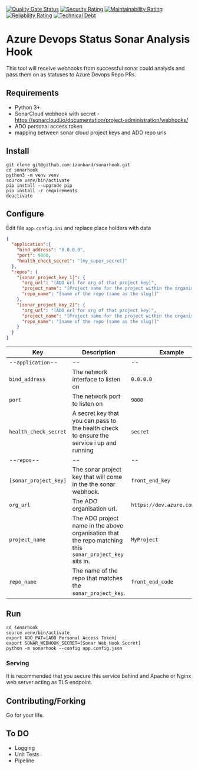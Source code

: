 [![Quality Gate Status](https://sonarcloud.io/api/project_badges/measure?project=izanbard_sonarhook&metric=alert_status)](https://sonarcloud.io/dashboard?id=izanbard_sonarhook)
[![Security Rating](https://sonarcloud.io/api/project_badges/measure?project=izanbard_sonarhook&metric=security_rating)](https://sonarcloud.io/dashboard?id=izanbard_sonarhook)
[![Maintainability Rating](https://sonarcloud.io/api/project_badges/measure?project=izanbard_sonarhook&metric=sqale_rating)](https://sonarcloud.io/dashboard?id=izanbard_sonarhook)
[![Reliability Rating](https://sonarcloud.io/api/project_badges/measure?project=izanbard_sonarhook&metric=reliability_rating)](https://sonarcloud.io/dashboard?id=izanbard_sonarhook)
[![Technical Debt](https://sonarcloud.io/api/project_badges/measure?project=izanbard_sonarhook&metric=sqale_index)](https://sonarcloud.io/dashboard?id=izanbard_sonarhook)

# Azure Devops Status Sonar Analysis Hook

This tool will receive webhooks from successful sonar could analysis and pass them on as statuses to Azure Devops Repo PRs.

## Requirements

- Python 3+
- SonarCloud webhook with secret - https://sonarcloud.io/documentation/project-administration/webhooks/
- ADO personal access token
- mapping between sonar cloud project keys and ADO repo urls

## Install

```shell script
git clone git@github.com:izanbard/sonarhook.git
cd sonarhook
python3 -m venv venv
source venv/bin/activate
pip install --upgrade pip
pip install -r requirements
deactivate
```

## Configure

Edit file `app.config.ini` and replace place holders with data

```json
{
  "application":{
    "bind_address": "0.0.0.0",
    "port": 9000,
    "health_check_secret": "[my_super_secret]"
  },
  "repos": {
    "[sonar_project_key_1]": {
      "org_url": "[ADO url for org of that project key]",
      "project_name": "[Project name for the project within the organisation]",
      "repo_name": "[name of the repo (same as the slug)]"
    },
    "[sonar_project_key_2]": {
      "org_url": "[ADO url for org of that project key]",
      "project_name": "[Project name for the project within the organisation]",
      "repo_name": "[name of the repo (same as the slug)]"
    }
  }
}
```

| Key                   | Description                                                                                             | Example                       | Notes                                                                                                                    |
|-----------------------|---------------------------------------------------------------------------------------------------------|-------------------------------|--------------------------------------------------------------------------------------------------------------------------|
|--`application`--|--|--|--|
| `bind_address`        | The network interface to listen on                                                                      | `0.0.0.0`                     | Default is all interfaces                                                                                                |
| `port`                | The network port to listen on                                                                           | `9000`                        |                                                                                                                          |
| `health_check_secret` | A secret key that you can pass to the health check to ensure the service i up and running               | `secret`                      | See Health Check section below                                                                                           |
|--`repos`--|--|--|--|
| `[sonar_project_key]` | The sonar project key that will come in the the sonar webhook.                                          | `front_end_key`               | Multiple entries can be defined, each webhook is evaluated and only web hooks with a matching project key are processed. |
| `org_url`             | The ADO organisation url.                                                                               | `https://dev.azure.com/MyOrg` |                                                                                                                          |
| `project_name`        | The ADO project name in the above organisation that the repo matching this `sonar_project_key` sits in. | `MyProject`                   |                                                                                                                          |
| `repo_name`           | The name of the repo that matches the `sonar_project_key`.                                              | `front_end_code`              | Matches the repo at url: `git@ssh.dev.azure.com:v3/MyOrg/MyProject/front_end_code`                                       |

## Run

```shell script
cd sonarhook
source venv/bin/activate
export ADO_PAT=[ADO Personal Access Token]
export SONAR_WEBHOOK_SECRET=[Sonar Web Hook Secret]
python -m sonarhook --config app.config.json
```

### Serving

It is recommended that you secure this service behind and Apache or Nginx web server acting as TLS endpoint.

## Contributing/Forking

Go for your life.

## To DO

- Logging
- Unit Tests
- Pipeline